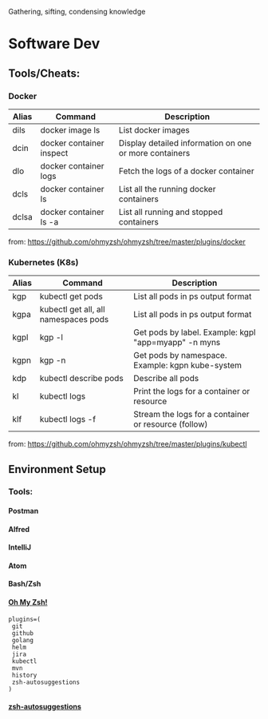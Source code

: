 Gathering, sifting, condensing knowledge

# Software Dev
## Tools/Cheats:

### Docker
Alias | Command | Description
----- | ------- | -----------
dils | docker image ls | List docker images
dcin | docker container inspect | Display detailed information on one or more containers
dlo | docker container logs | Fetch the logs of a docker container
dcls | docker container ls | List all the running docker containers
dclsa | docker container ls -a | List all running and stopped containers

from: https://github.com/ohmyzsh/ohmyzsh/tree/master/plugins/docker

### Kubernetes (K8s)
Alias | Command | Description
----- | ------- | -----------
kgp | kubectl get pods | List all pods in ps output format
kgpa | kubectl get all, all namespaces pods | List all pods in ps output format
kgpl | kgp -l | Get pods by label. Example: kgpl "app=myapp" -n myns
kgpn | kgp -n | Get pods by namespace. Example: kgpn kube-system
kdp | kubectl describe pods | Describe all pods
kl | kubectl logs | Print the logs for a container or resource
klf | kubectl logs -f | Stream the logs for a container or resource (follow)

from: https://github.com/ohmyzsh/ohmyzsh/tree/master/plugins/kubectl

## Environment Setup
### Tools:
#### Postman
#### Alfred
#### IntelliJ
#### Atom
#### Bash/Zsh
#### [Oh My Zsh!](https://github.com/ohmyzsh/ohmyzsh)
```
plugins=(
 git
 github
 golang
 helm
 jira
 kubectl
 mvn
 history
 zsh-autosuggestions
)
```
#### [zsh-autosuggestions](https://github.com/zsh-users/zsh-autosuggestions/blob/master/INSTALL.md#oh-my-zsh)

